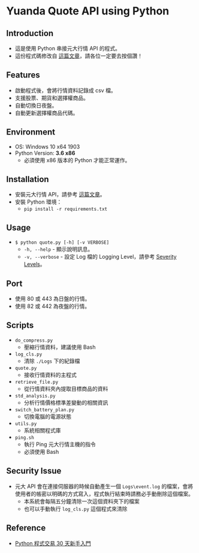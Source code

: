 # Yuanda Quote API using Python

## Introduction
+ 這是使用 Python 串接元大行情 API 的程式。
+ 這份程式碼修改自 [這篇文章](https://tinyurl.com/yxgffpo6)，請各位一定要去按個讚！

## Features
+ 啟動程式後，會將行情資料記錄成 csv 檔。
+ 支援股票、期貨和選擇權商品。
+ 自動切換日夜盤。
+ 自動更新選擇權商品代碼。

## Environment
+ OS: Windows 10 x64 1903
+ Python Version: **3.6 x86**
  + 必須使用 x86 版本的 Python 才能正常運作。

## Installation
+ 安裝元大行情 API，請參考 [這篇文章](https://tinyurl.com/y6xsdnq5)。
+ 安裝 Python 環境：
  + `pip install -r requirements.txt`

## Usage
+ `$ python quote.py [-h] [-v VERBOSE]`
  + `-h, --help` - 顯示說明訊息。
  + `-v, --verbose` - 設定 Log 檔的 Logging Level，請參考 [Severity Levels](https://tinyurl.com/y4p2a25l)。

## Port
+ 使用 80 或 443 為日盤的行情。
+ 使用 82 或 442 為夜盤的行情。

## Scripts
+ `do_compress.py`
  + 壓縮行情資料，建議使用 Bash
+ `log_cls.py`
  + 清除 `./Logs` 下的紀錄檔
+ `quote.py`
  + 接收行情資料的主程式
+ `retrieve_file.py`
  + 從行情資料夾內提取目標商品的資料
+ `std_analysis.py`
  + 分析行情價格標準差變動的相關資訊
+ `switch_battery_plan.py`
  + 切換電腦的電源狀態
+ `utils.py`
  + 系統相關程式庫
+ `ping.sh`
  + 執行 Ping 元大行情主機的指令
  + 必須使用 Bash

## Security Issue
+ 元大 API 會在連接伺服器的時候自動產生一個 `Logs\event.log` 的檔案，會將使用者的帳密以明碼的方式寫入，程式執行結束時請務必手動刪除這個檔案。
  + 本系統會每隔五分鐘清除一次這個資料夾下的檔案
  + 也可以手動執行 `log_cls.py` 這個程式來清除

## Reference
+ [Python 程式交易 30 天新手入門](https://tinyurl.com/y3ycw3ms)
